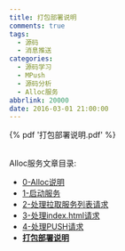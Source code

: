 ```yaml
---
title: 打包部署说明
comments: true
tags:
  - 源码
  - 消息推送
categories:
  - 源码学习
  - MPush
  - 源码分析
  - Alloc服务
abbrlink: 20000
date: 2016-03-01 21:00:00
---
```



{% pdf '打包部署说明.pdf' %}


<br>
 Alloc服务文章目录:

* [0-Alloc说明](../0-Alloc说明)
* [1-启动服务](../1-启动服务)
* [2-处理拉取服务列表请求](../2-处理拉取服务列表请求)
* [3-处理index.html请求](../3-处理index.html请求)
* [4-处理PUSH请求](../4-处理PUSH请求)
* **[打包部署说明](../打包部署说明)**
